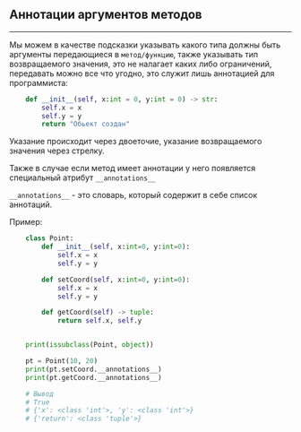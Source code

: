 Аннотации аргументов методов
---
---
Мы можем в качестве подсказки указывать какого типа должны быть
аргументы передающиеся в `метод/функцию`, также указывать тип
возвращаемого значения, это не налагает каких либо ограничений,
передавать можно все что угодно, это служит лишь аннотацией для
программиста:

```python
    def __init__(self, x:int = 0, y:int = 0) -> str:
        self.x = x
        self.y = y
        return "Обьект создан" 
```

Указание происходит через двоеточие, указание возвращаемого значения 
через стрелку.

Также в случае если метод имеет аннотации у него появляется специальный 
атрибут `__annotations__`

`__annotations__` - это словарь, который содержит в себе список
аннотаций.

Пример:
```python
    class Point:
        def __init__(self, x:int=0, y:int=0):
            self.x = x
            self.y = y

        def setCoord(self, x:int=0, y:int=0):
            self.x = x
            self.y = y

        def getCoord(self) -> tuple:
            return self.x, self.y


    print(issubclass(Point, object))

    pt = Point(10, 20)
    print(pt.setCoord.__annotations__)
    print(pt.getCoord.__annotations__)

    # Вывод
    # True
    # {'x': <class 'int'>, 'y': <class 'int'>}
    # {'return': <class 'tuple'>}
```